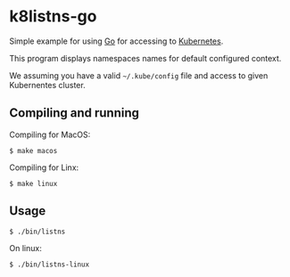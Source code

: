 # k8listns-go

Simple example for using [Go](https://golang.org/) for
accessing to [Kubernetes](https://kubernetes.io).

This program displays namespaces names for default configured context.

We assuming you have a valid `~/.kube/config` file and access to given
Kubernentes cluster.

## Compiling and running

Compiling for MacOS:

```
$ make macos
```

Compiling for Linx:

```
$ make linux
```

## Usage

```
$ ./bin/listns
```

On linux:

```
$ ./bin/listns-linux
```
